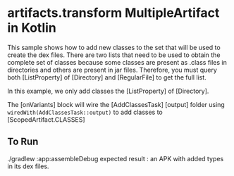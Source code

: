 # artifacts.transform MultipleArtifact in Kotlin
This sample shows how to add new classes to the set that will be used to create the dex files.
There are two lists that need to be used to obtain the complete set of classes because some
classes are present as .class files in directories and others are present in jar files.
Therefore, you must query both [ListProperty] of [Directory] and [RegularFile] to get the full list.

In this example, we only add classes the [ListProperty] of [Directory].

The [onVariants] block will wire the [AddClassesTask] [output] folder using
`wiredWith(AddClassesTask::output)`
to add classes to [ScopedArtifact.CLASSES]

## To Run
./gradlew :app:assembleDebug
expected result : an APK with added types in its dex files.